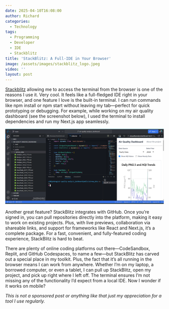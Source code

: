 ```yaml
---
date: 2025-04-10T16:08:00
author: Richard
categories:
  - Technology
tags:
  - Programming
  - Developer
  - IDE
  - Stackblitz
title: 'StackBlitz: A Full-IDE in Your Browser'
image: /assets/images/stackblitz_logo.jpeg
video: ''
layout: post
---
```

[Stackblitz](https://stackblitz.com/) allowing me to access the terminal from the browser is one of the reasons I use it. Very cool. It feels like a full-fledged IDE right in your browser, and one feature I love is the built-in terminal. I can run commands like npm install or npm start without leaving my tab—perfect for quick prototyping or debugging. For example, while working on my air quality dashboard (see the screenshot below), I used the terminal to install dependencies and run my Next.js app seamlessly.

![Stackblitz IDE screenshot](/assets/images/stackblitz_screenshot.png "Stackblitz IDE screenshot open by rdjarbeng")

Another great feature? StackBlitz integrates with GitHub. Once you’re signed in, you can pull repositories directly into the platform, making it easy to work on existing projects. Plus, with live previews, collaboration via shareable links, and support for frameworks like React and Next.js, it’s a complete package.
For a fast, convenient, and fully-featured coding experience, StackBlitz is hard to beat. 

There are plenty of online coding platforms out there—CodeSandbox, Replit, and GitHub Codespaces, to name a few—but StackBlitz has carved out a special place in my toolkit. 
Plus, the fact that it’s all running in the browser means I can work from anywhere. Whether I’m on my laptop, a borrowed computer, or even a tablet, I can pull up StackBlitz, open my project, and pick up right where I left off. The terminal ensures I’m not missing any of the functionality I’d expect from a local IDE. 
Now I wonder if it works on mobile?

_This is not a sponsored post or anything like that just my appreciation for a tool I use regularly._
